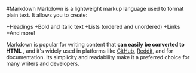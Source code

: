 #Markdown
Markdown is a lightweight markup language used to format plain text. It allows you to create:

+Headings
+Bold and italic text
+Lists (ordered and unordered)
+Links
+And more!

Markdown is popular for writing content that **can easily be converted to HTML** , and it's widely used in platforms like [GitHub](/wiki/git), [Reddit](/wiki/reddit), and for documentation. Its simplicity and readability make it a preferred choice for many writers and developers.